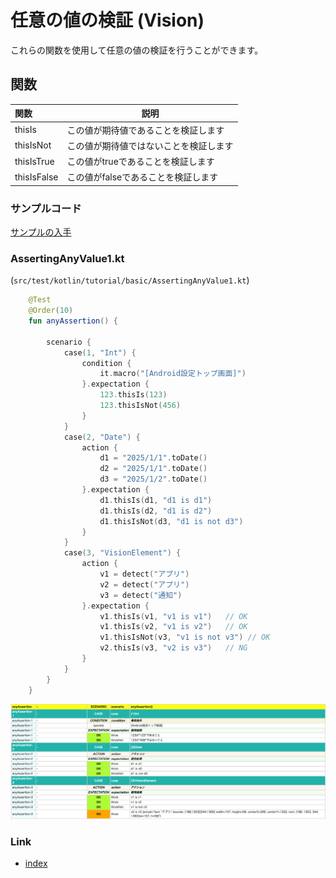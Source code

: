 # 任意の値の検証 (Vision)

これらの関数を使用して任意の値の検証を行うことができます。

## 関数

| 関数          | 説明                   |
|:------------|----------------------|
| thisIs      | この値が期待値であることを検証します   |
| thisIsNot   | この値が期待値ではないことを検証します  |
| thisIsTrue  | この値がtrueであることを検証します  |
| thisIsFalse | この値がfalseであることを検証します |

### サンプルコード

[サンプルの入手](../../../getting_samples_ja.md)

### AssertingAnyValue1.kt

(`src/test/kotlin/tutorial/basic/AssertingAnyValue1.kt`)

```kotlin
    @Test
    @Order(10)
    fun anyAssertion() {

        scenario {
            case(1, "Int") {
                condition {
                    it.macro("[Android設定トップ画面]")
                }.expectation {
                    123.thisIs(123)
                    123.thisIsNot(456)
                }
            }
            case(2, "Date") {
                action {
                    d1 = "2025/1/1".toDate()
                    d2 = "2025/1/1".toDate()
                    d3 = "2025/1/2".toDate()
                }.expectation {
                    d1.thisIs(d1, "d1 is d1")
                    d1.thisIs(d2, "d1 is d2")
                    d1.thisIsNot(d3, "d1 is not d3")
                }
            }
            case(3, "VisionElement") {
                action {
                    v1 = detect("アプリ")
                    v2 = detect("アプリ")
                    v3 = detect("通知")
                }.expectation {
                    v1.thisIs(v1, "v1 is v1")   // OK
                    v1.thisIs(v2, "v1 is v2")   // OK
                    v1.thisIsNot(v3, "v1 is not v3") // OK
                    v2.thisIs(v3, "v2 is v3")   // NG
                }
            }
        }
    }
```

![](_images/asserting_any_value_ja.png)

### Link

- [index](../../../../index_ja.md)

